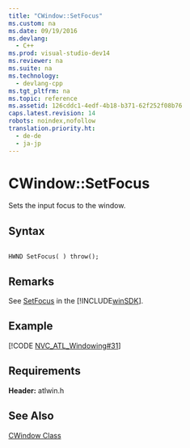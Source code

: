 ```yaml
---
title: "CWindow::SetFocus"
ms.custom: na
ms.date: 09/19/2016
ms.devlang: 
  - C++
ms.prod: visual-studio-dev14
ms.reviewer: na
ms.suite: na
ms.technology: 
  - devlang-cpp
ms.tgt_pltfrm: na
ms.topic: reference
ms.assetid: 126cddc1-4edf-4b18-b371-62f252f08b76
caps.latest.revision: 14
robots: noindex,nofollow
translation.priority.ht: 
  - de-de
  - ja-jp
---
```

# CWindow::SetFocus
Sets the input focus to the window.  
  
## Syntax  
  
```  
  
HWND SetFocus( ) throw();  
```  
  
## Remarks  
 See [SetFocus](http://msdn.microsoft.com/library/windows/desktop/ms646312) in the [!INCLUDE[winSDK](../vs140/includes/winSDK_md.md)].  
  
## Example  
 [!CODE [NVC_ATL_Windowing#31](../CodeSnippet/VS_Snippets_Cpp/NVC_ATL_Windowing#31)]  
  
## Requirements  
 **Header:** atlwin.h  
  
## See Also  
 [CWindow Class](../vs140/CWindow-Class.md)